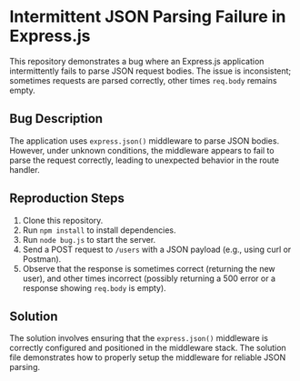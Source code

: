 # Intermittent JSON Parsing Failure in Express.js

This repository demonstrates a bug where an Express.js application intermittently fails to parse JSON request bodies.  The issue is inconsistent; sometimes requests are parsed correctly, other times `req.body` remains empty.

## Bug Description

The application uses `express.json()` middleware to parse JSON bodies. However, under unknown conditions, the middleware appears to fail to parse the request correctly, leading to unexpected behavior in the route handler.

## Reproduction Steps

1. Clone this repository.
2. Run `npm install` to install dependencies.
3. Run `node bug.js` to start the server.
4. Send a POST request to `/users` with a JSON payload (e.g., using curl or Postman).
5. Observe that the response is sometimes correct (returning the new user), and other times incorrect (possibly returning a 500 error or a response showing `req.body` is empty).

## Solution

The solution involves ensuring that the `express.json()` middleware is correctly configured and positioned in the middleware stack. The solution file demonstrates how to properly setup the middleware for reliable JSON parsing.
